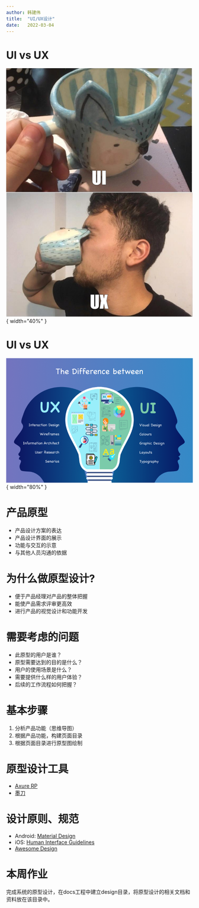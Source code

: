 ```yaml
---
author: 韩建伟
title:  "UI/UX设计"
date:   2022-03-04
---
```


# UI vs UX

![UI vs. UX](ui-vs-ux.png){ width="40%" }

# UI vs UX

![UI vs. UX](Different-Between-UI-UX.png){ width="80%" }

# 产品原型

- 产品设计方案的表达
- 产品设计界面的展示
- 功能与交互的示意
- 与其他人员沟通的依据

# 为什么做原型设计?

- 便于产品经理对产品的整体把握
- 能使产品需求评审更高效
- 进行产品的视觉设计和功能开发

# 需要考虑的问题

- 此原型的用户是谁？
- 原型需要达到的目的是什么？
- 用户的使用场景是什么？
- 需要提供什么样的用户体验？
- 后续的工作流程如何把握？

# 基本步骤

1. 分析产品功能（思维导图）
2. 根据产品功能，构建页面目录
3. 根据页面目录进行原型图绘制

# 原型设计工具

- [Axure RP][]
- [墨刀][modao]

# 设计原则、规范

- Android: [Material Design][]
- iOS: [Human Interface Guidelines][hig]
- [Awesome Design][]

# 本周作业

完成系统的原型设计，在docs工程中建立design目录，将原型设计的相关文档和资料放在该目录中。


[awesome design]: https://github.com/gztchan/awesome-design
[axure rp]: https://www.axure.com/
[hig]: https://developer.apple.com/design/human-interface-guidelines/ios/overview/themes/
[material design]: https://material.io/design/
[modao]: https://modao.cc/
